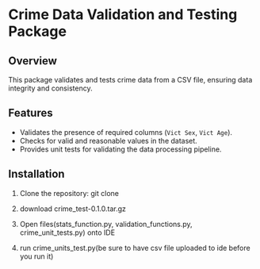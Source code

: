 # Crime Data Validation and Testing Package

## Overview
This package validates and tests crime data from a CSV file, ensuring data integrity and consistency.

## Features
- Validates the presence of required columns (`Vict Sex`, `Vict Age`).
- Checks for valid and reasonable values in the dataset.
- Provides unit tests for validating the data processing pipeline.

## Installation
1. Clone the repository:
   git clone <repository-url>
   
2. download crime_test-0.1.0.tar.gz 

3. Open files(stats_function.py, validation_functions.py, crime_unit_tests.py) onto IDE

4. run crime_units_test.py(be sure to have csv file uploaded to ide before you run it)

